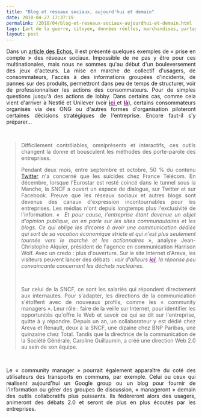 ```yaml
---
title: "Blog et réseaux sociaux, aujourd'hui et demain"
date: 2010-04-27 17:37:19
permalink: /2010/04/blog-et-reseaux-sociaux-aujourdhui-et-demain.html
tags: [art de la guerre, citoyen, données réelles, marchandises, partage de données, transition générationnelle, twitter]
layout: post
---
```


<p align="justify" class="Titre23"><span style="font-weight: normal">Dans un <a href="http://www.lesechos.fr/journal20100427/lec1_dossier_management/020478509579.htm?xtor=EPR-1007-%5bAlerteTousLesTitres%5d-20100427?xtor=ADI-3214" target="_blank"><font color="#000000">article des Echos</font></a>, il est présenté quelques exemples de « prise en compte » des réseaux sociaux. Impossible de ne pas y être pour ces multinationales, mais nous ne sommes qu'au début d'un bouleversement des jeux d'acteurs. La mise en marche de collectif d'usagers, de consommateurs, l'accès à des informations groupées d'incidents, de pannes sur des produits, permettront dans peu de temps de structurer, voir de professionnaliser les actions des consommateurs. Pour de simples questions jusqu'à des actions de lobby. Dans certains cas, comme cela vient d'arriver à Nestlé et Unilever (voir </span><span><a href="http://fr.readwriteweb.com/2010/03/30/a-la-une/greenpeace-nestl-sur-facebook-lart-de-guerre/"><font color="#800080"><strong>ici</strong><span style="font-weight: normal"> </span></font></a></span><span style="font-weight: normal">et </span><span><a href="http://www.greenpeace.org/international/press/releases/nestle-drives-rainforest-destr"><strong><font color="#800080">là</font></strong></a></span><span style="font-weight: normal">), certains consommateurs organisés via des ONG ou d'autres formes d'organisation piloteront certaines décisions stratégiques de l'entreprise. Encore faut-il s'y préparer…</span></p> <p align="justify" class="Titre23"><span style="font-weight: normal">  </span></p>  <!--more-->  <blockquote> <p align="justify" class="Titre23"><span style="font-weight: normal">Difficilement contrôlables, omniprésents et interactifs, ces outils changent la donne et bousculent les méthodes des porte-parole des entreprises.</span></p> <p align="justify" class="NormalWeb3"><span>Pendant deux mois, entre septembre et octobre, 50 % du contenu <a href="http://twitter.com/lesechosfr?xtor=SEC-3167" title="Twitter Les Echos"><span>Twitter</span></a> n'a concerné que les suicides chez France Télécom. En décembre, lorsque l'Eurostar est resté coincé dans le tunnel sous la Manche, la SNCF a ouvert un espace de dialogue, sur Twitter et sur Facebook. Preuve que les réseaux sociaux et autres blogs sont devenus des canaux d'expression incontournables pour les entreprises. Les médias n'ont depuis longtemps plus l'exclusivité de l'information. «  <em><span>Et pour cause, l'entreprise étant devenue un objet d'opinion publique, on en parle sur les sites communautaires et les blogs. Ce qui oblige les dircoms à avoir une communication dédiée qui sort de sa vocation économique stricte et qui n'est plus seulement tournée vers le marché et les actionnaires</span></em> », analyse Jean-Christophe Alquier, président de l'agence en communication Harrison Wolf. Avec un credo : plus d'ouverture. Sur le site Internet d'Areva, les visiteurs peuvent lancer des débats : <em>voir d'ailleurs <strong><a href="http://www.areva.com/ajaxpub/dialog/DetailQuestion.aspx?idQuestion=206"><font color="#800080">ici</font></a></strong>, la réponse peu convaincante concernant les déchets nucléaires</em>.</span></p> <p align="justify" class="NormalWeb3"><span> </span></p> <p align="justify" class="NormalWeb3"><span>Sur celui de la SNCF, ce sont les salariés qui répondent directement aux internautes. Pour s'adapter, les directions de la communication s'étoffent avec de nouveaux profils, comme les « community managers ». Leur rôle : faire de la veille sur Internet, pour identifier les opportunités qu'offre le Web et savoir ce qui se dit sur l'entreprise, quitte à y répondre. Depuis un an, un collaborateur y est dédié chez Areva et Renault, deux à la SNCF, une dizaine chez BNP Paribas, une quinzaine chez Total. Tandis que la directrice de la communication de la Société Générale, Caroline Guillaumin, a créé une direction Web 2.0 au sein de son équipe. </span></p></blockquote> <p align="justify" class="NormalWeb3"><span> </span></p> <p align="justify" class="NormalWeb3"><span>Le « community manager » pourrait également apparaître du coté des utilisateurs des transports en communs, par exemple. Celui ou ceux qui réalisent aujourd'hui un Google group ou un blog pour fournir de l'information ou gérer des groupes de discussion, « manageront » demain des outils collaboratifs plus puissants. Ils fédèreront alors des usagers, animeront des débats 2.0 et seront de plus en plus écoutés par les entreprises.</span></p>

